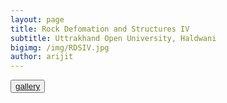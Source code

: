```yaml
---
layout: page
title: Rock Defomation and Structures IV
subtitle: Uttrakhand Open University, Haldwani
bigimg: /img/RDSIV.jpg
author: arijit
---
```

<button type="button" class="btn btn-default"><a href="/rds/gallery/rds4">gallery</a></button>